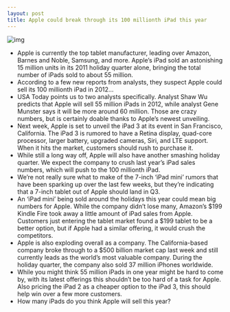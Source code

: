 ```yaml
---
layout: post
title: Apple could break through its 100 millionth iPad this year
---
```

![img](http://media.idownloadblog.com/wp-content/uploads/2012/01/iPad-2-White.jpg)
* Apple is currently the top tablet manufacturer, leading over Amazon, Barnes and Noble, Samsung, and more. Apple’s iPad sold an astonishing 15 million units in its 2011 holiday quarter alone, bringing the total number of iPads sold to about 55 million.
* According to a few new reports from analysts, they suspect Apple could sell its 100 millionth iPad in 2012…
* USA Today points us to two analysts specifically. Analyst Shaw Wu predicts that Apple will sell 55 million iPads in 2012, while analyst Gene Munster says it will be more around 60 million. Those are crazy numbers, but is certainly doable thanks to Apple’s newest unveiling.
* Next week, Apple is set to unveil the iPad 3 at its event in San Francisco, California. The iPad 3 is rumored to have a Retina display, quad-core processor, larger battery, upgraded cameras, Siri, and LTE support. When it hits the market, customers should rush to purchase it.
* While still a long way off, Apple will also have another smashing holiday quarter. We expect the company to crush last year’s iPad sales numbers, which will push to the 100 millionth iPad.
* We’re not really sure what to make of the 7-inch ‘iPad mini’ rumors that have been sparking up over the last few weeks, but they’re indicating that a 7-inch tablet out of Apple should land in Q3.
* An ‘iPad mini’ being sold around the holidays this year could mean big numbers for Apple. While the company didn’t lose many, Amazon’s $199 Kindle Fire took away a little amount of iPad sales from Apple. Customers just entering the tablet market found a $199 tablet to be a better option, but if Apple had a similar offering, it would crush the competitors.
* Apple is also exploding overall as a company. The California-based company broke through to a $500 billion market cap last week and still currently leads as the world’s most valuable company. During the holiday quarter, the company also sold 37 million iPhones worldwide.
* While you might think 55 million iPads in one year might be hard to come by, with its latest offerings this shouldn’t be too hard of a task for Apple. Also pricing the iPad 2 as a cheaper option to the iPad 3, this should help win over a few more customers.
* How many iPads do you think Apple will sell this year?

